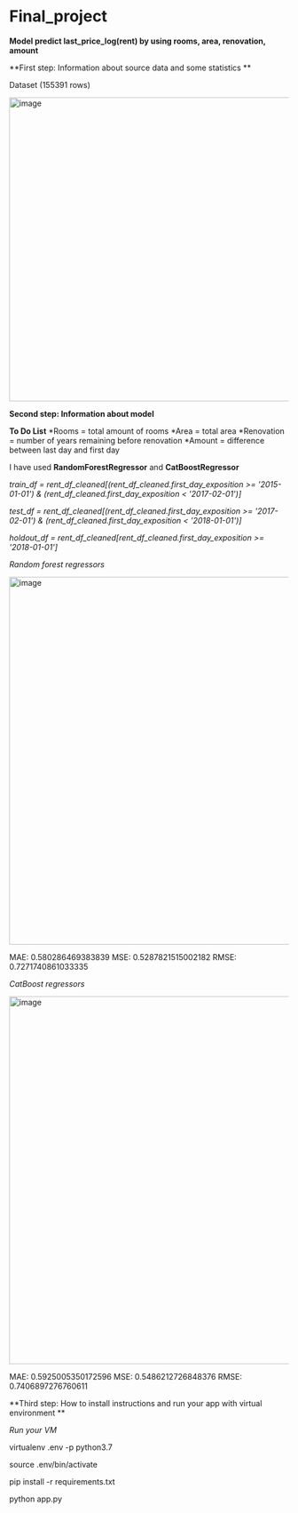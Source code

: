# Final_project


**Model predict last_price_log(rent) by using rooms, area, renovation, amount**


**First step: Information about source data and some statistics **


Dataset (155391 rows)

<img width="547" alt="image" src="https://user-images.githubusercontent.com/91419407/169150769-bc1bf823-877f-4791-b29c-67cdb2c0583b.png">


**Second step: Information about model**

**To Do List**
*Rooms = total amount of rooms 
*Area = total area
*Renovation = number of years remaining before renovation 
*Amount = difference between last day and first day


I have used **RandomForestRegressor** and **CatBoostRegressor**

*train_df = rent_df_cleaned[(rent_df_cleaned.first_day_exposition >= '2015-01-01') & (rent_df_cleaned.first_day_exposition < '2017-02-01')]*


*test_df = rent_df_cleaned[(rent_df_cleaned.first_day_exposition >= '2017-02-01') & (rent_df_cleaned.first_day_exposition < '2018-01-01')]*


*holdout_df = rent_df_cleaned[rent_df_cleaned.first_day_exposition >= '2018-01-01']*


*Random forest regressors*

<img width="662" alt="image" src="https://user-images.githubusercontent.com/91419407/169151297-95436890-4eab-42b4-8c8d-c51f2f9f4bfe.png">

MAE: 0.580286469383839
MSE: 0.5287821515002182
RMSE: 0.7271740861033335

*CatBoost regressors*

<img width="662" alt="image" src="https://user-images.githubusercontent.com/91419407/169151471-79e9b52f-e065-4714-9c65-c73ad7531639.png">

MAE: 0.5925005350172596
MSE: 0.5486212726848376
RMSE: 0.7406897276760611


**Third step: How to install instructions and run your app with virtual environment **

*Run your VM*

virtualenv .env -p python3.7

source .env/bin/activate

pip install -r requirements.txt

python app.py

